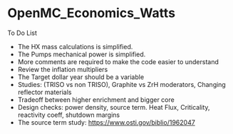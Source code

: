 # OpenMC_Economics_Watts
To Do List 
- The HX mass calculations is simplified.
- The Pumps mechanical power is simplified.
- More comments are required to make the code easier to understand
- Review the inflation multipliers
- The Target dollar year should be a variable
- Studies: (TRISO vs non TRISO), Graphite vs ZrH moderators, Changing reflector materials
- Tradeoff between higher enrichment and bigger core
- Design checks:  power density, source term. Heat Flux, Criticality, reactivity coeff, shutdown margins
- The source term study: https://www.osti.gov/biblio/1962047
